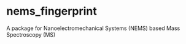# nems_fingerprint

A package for Nanoelectromechanical Systems (NEMS) based Mass Spectroscopy (MS)


